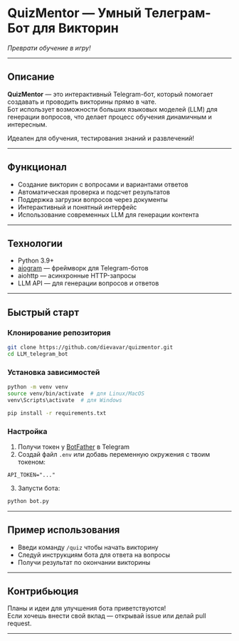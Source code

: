
# QuizMentor — Умный Телеграм-Бот для Викторин
*Преврати обучение в игру!*

---

## Описание

**QuizMentor** — это интерактивный Telegram-бот, который помогает создавать и проводить викторины прямо в чате.  
Бот использует возможности больших языковых моделей (LLM) для генерации вопросов, что делает процесс обучения динамичным и интересным.  

Идеален для обучения, тестирования знаний и развлечений!

---

## Функционал

- Создание викторин с вопросами и вариантами ответов  
- Автоматическая проверка и подсчет результатов  
- Поддержка загрузки вопросов через документы  
- Интерактивный и понятный интерфейс  
- Использование современных LLM для генерации контента  

---

## Технологии

- Python 3.9+  
- [aiogram](https://docs.aiogram.dev/en/latest/) — фреймворк для Telegram-ботов  
- aiohttp — асинхронные HTTP-запросы  
- LLM API — для генерации вопросов и ответов  

---

## Быстрый старт

### Клонирование репозитория

```bash
git clone https://github.com/dievavar/quizmentor.git
cd LLM_telegram_bot
```

### Установка зависимостей

```bash
python -m venv venv
source venv/bin/activate  # для Linux/MacOS
venv\Scripts\activate  # для Windows

pip install -r requirements.txt
```

### Настройка

1. Получи токен у [BotFather](https://t.me/BotFather) в Telegram  
2. Создай файл `.env` или добавь переменную окружения с твоим токеном:

```env
API_TOKEN="..."
```

3. Запусти бота:

```bash
python bot.py
```

---

## Пример использования

- Введи команду `/quiz` чтобы начать викторину  
- Следуй инструкциям бота для ответа на вопросы  
- Получи результат по окончании викторины  

---

## Контрибьюция

Планы и идеи для улучшения бота приветствуются!  
Если хочешь внести свой вклад — открывай issue или делай pull request.

---
